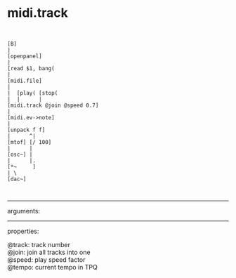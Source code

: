 # midi.track

```


[B]
|
[openpanel]
|
[read $1, bang(
|
[midi.file]
|
|  [play( [stop(
|  |      |
[midi.track @join @speed 0.7]
|
[midi.ev->note]
|
[unpack f f]
|      ^|
[mtof] [/ 100]
|      |
[osc~] |
|      |.
[*~     ]
| \
[dac~]

            
```
---
arguments:


---
properties:

@track: track
            number<br>
@join: join all tracks into one<br>
@speed: play speed
            factor<br>
@tempo: current tempo in
            TPQ<br>

